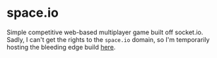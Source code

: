 # space.io
Simple competitive web-based multiplayer game built off socket.io. \
Sadly, I can't get the rights to the `space.io` domain, so I'm temporarily hosting the bleeding edge build [here](https://spacegame.space).
